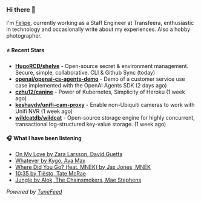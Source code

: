 ### Hi there 👋

I'm [Felipe](https://felipevm.com), currently working as a Staff Engineer at Transfeera, enthusiastic in technology and occasionally write about my experiences. Also a hobby photographer.

#### ⭐ Recent Stars
- **[HugoRCD/shelve](https://github.com/HugoRCD/shelve)** - Open-source secret &amp; environment management. Secure, simple, collaborative. CLI &amp; Github Sync (today)
- **[openai/openai-cs-agents-demo](https://github.com/openai/openai-cs-agents-demo)** - Demo of a customer service use case implemented with the OpenAI Agents SDK (2 days ago)
- **[czhu12/canine](https://github.com/czhu12/canine)** - Power of Kubernetes, Simplicity of Heroku (1 week ago)
- **[keshavdv/unifi-cam-proxy](https://github.com/keshavdv/unifi-cam-proxy)** - Enable non-Ubiquiti cameras to work with Unifi NVR (1 week ago)
- **[wildcatdb/wildcat](https://github.com/wildcatdb/wildcat)** - Open-source storage engine for highly concurrent, transactional log-structured key-value storage. (1 week ago)

#### 🎧 What I have been listening
- [On My Love by Zara Larsson, David Guetta](https://open.spotify.com/track/0dxp7DyPJEo6JhtnjUtBnN)
- [Whatever by Kygo, Ava Max](https://open.spotify.com/track/0LMwmV37RCmBO2so0szAFs)
- [Where Did You Go? (feat. MNEK) by Jax Jones, MNEK](https://open.spotify.com/track/3sa06xVNmLLYIxdNNmVQN8)
- [10:35 by Tiësto, Tate McRae](https://open.spotify.com/track/6BePGk3eCan4FqaW2X8Qy3)
- [Jungle by Alok, The Chainsmokers, Mae Stephens](https://open.spotify.com/track/0OvO2X2Q3i98dc5RcgEN3x)

_Powered by [TuneFeed](https://tunefeed.app?ref=github.com)_
